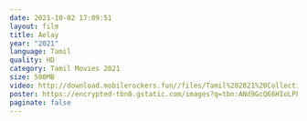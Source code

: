 ```yaml
---
date: 2021-10-02 17:09:51
layout: film
title: Aelay
year: "2021"
language: Tamil
quality: HD
category: Tamil Movies 2021
size: 500MB
video: http://download.mobilerockers.fun//files/Tamil%202021%20Collection/Aelay%20(2021)/Aelay%20(2021)%20Full%20Movies/Aelay%20(2021)%20HDRip/Aelay%20(2021)%20HDRip%20Single%20Part.mp4
poster: https://encrypted-tbn0.gstatic.com/images?q=tbn:ANd9GcQ66HIoLPFTkOyy_HF2djNliKXD-ByiHjXn_Q&usqp=CAU
paginate: false
---
```

